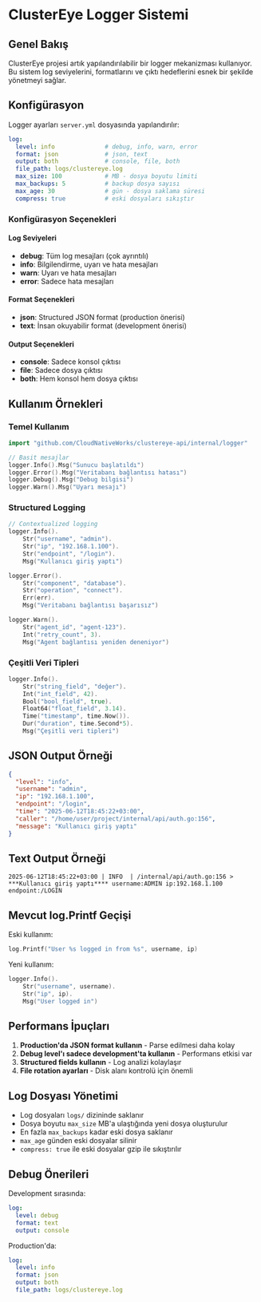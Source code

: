 # ClusterEye Logger Sistemi

## Genel Bakış

ClusterEye projesi artık yapılandırılabilir bir logger mekanizması kullanıyor. Bu sistem log seviyelerini, formatlarını ve çıktı hedeflerini esnek bir şekilde yönetmeyi sağlar.

## Konfigürasyon

Logger ayarları `server.yml` dosyasında yapılandırılır:

```yaml
log:
  level: info              # debug, info, warn, error
  format: json             # json, text
  output: both             # console, file, both
  file_path: logs/clustereye.log
  max_size: 100            # MB - dosya boyutu limiti
  max_backups: 5           # backup dosya sayısı
  max_age: 30              # gün - dosya saklama süresi
  compress: true           # eski dosyaları sıkıştır
```

### Konfigürasyon Seçenekleri

#### Log Seviyeleri
- **debug**: Tüm log mesajları (çok ayrıntılı)
- **info**: Bilgilendirme, uyarı ve hata mesajları
- **warn**: Uyarı ve hata mesajları
- **error**: Sadece hata mesajları

#### Format Seçenekleri
- **json**: Structured JSON format (production önerisi)
- **text**: İnsan okuyabilir format (development önerisi)

#### Output Seçenekleri
- **console**: Sadece konsol çıktısı
- **file**: Sadece dosya çıktısı
- **both**: Hem konsol hem dosya çıktısı

## Kullanım Örnekleri

### Temel Kullanım

```go
import "github.com/CloudNativeWorks/clustereye-api/internal/logger"

// Basit mesajlar
logger.Info().Msg("Sunucu başlatıldı")
logger.Error().Msg("Veritabanı bağlantısı hatası")
logger.Debug().Msg("Debug bilgisi")
logger.Warn().Msg("Uyarı mesajı")
```

### Structured Logging

```go
// Contextualized logging
logger.Info().
    Str("username", "admin").
    Str("ip", "192.168.1.100").
    Str("endpoint", "/login").
    Msg("Kullanıcı giriş yaptı")

logger.Error().
    Str("component", "database").
    Str("operation", "connect").
    Err(err).
    Msg("Veritabanı bağlantısı başarısız")

logger.Warn().
    Str("agent_id", "agent-123").
    Int("retry_count", 3).
    Msg("Agent bağlantısı yeniden deneniyor")
```

### Çeşitli Veri Tipleri

```go
logger.Info().
    Str("string_field", "değer").
    Int("int_field", 42).
    Bool("bool_field", true).
    Float64("float_field", 3.14).
    Time("timestamp", time.Now()).
    Dur("duration", time.Second*5).
    Msg("Çeşitli veri tipleri")
```

## JSON Output Örneği

```json
{
  "level": "info",
  "username": "admin", 
  "ip": "192.168.1.100",
  "endpoint": "/login",
  "time": "2025-06-12T18:45:22+03:00",
  "caller": "/home/user/project/internal/api/auth.go:156",
  "message": "Kullanıcı giriş yaptı"
}
```

## Text Output Örneği

```
2025-06-12T18:45:22+03:00 | INFO  | /internal/api/auth.go:156 > ***Kullanıcı giriş yaptı**** username:ADMIN ip:192.168.1.100 endpoint:/LOGIN
```

## Mevcut log.Printf Geçişi

Eski kullanım:
```go
log.Printf("User %s logged in from %s", username, ip)
```

Yeni kullanım:
```go
logger.Info().
    Str("username", username).
    Str("ip", ip).
    Msg("User logged in")
```

## Performans İpuçları

1. **Production'da JSON format kullanın** - Parse edilmesi daha kolay
2. **Debug level'ı sadece development'ta kullanın** - Performans etkisi var
3. **Structured fields kullanın** - Log analizi kolaylaşır
4. **File rotation ayarları** - Disk alanı kontrolü için önemli

## Log Dosyası Yönetimi

- Log dosyaları `logs/` dizininde saklanır
- Dosya boyutu `max_size` MB'a ulaştığında yeni dosya oluşturulur
- En fazla `max_backups` kadar eski dosya saklanır
- `max_age` günden eski dosyalar silinir
- `compress: true` ile eski dosyalar gzip ile sıkıştırılır

## Debug Önerileri

Development sırasında:
```yaml
log:
  level: debug
  format: text
  output: console
```

Production'da:
```yaml
log:
  level: info
  format: json
  output: both
  file_path: logs/clustereye.log
``` 